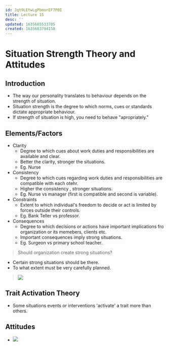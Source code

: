 ```yaml
---
id: Jqt9LEtwLgPbmorEF7P0I
title: Lecture 15
desc: ''
updated: 1635665533705
created: 1635663794158
---
```




# Situation Strength Theory and Attitudes

## Introduction
* The way our personality translates to behaviour depends on the strength of situation.
* Situation strength is the degree to which norms, cues or standards dictate appropriate behaviour.
* If strength of situation is high, you need to behave "apropriately."

## Elements/Factors
* Clarity
    * Degree to which cues about work duties and responsibilities are available and clear.
    * Better the clarity, stronger the situations.
    * Eg. Nurse
* Consistency
    * Degree to which cues regarding work duties and responsibilities are compatible with each otehr.
    * Higher the consistency , stronger situations.
    * Eg. Nurse vs manager (first is compatible and second is variable).
* Constraints
    * Extent to which individual's freedom to decide or act is limited by forces outside their controls.
    * Eg. Bank Teller vs professor.
* Consequences
    * Degree to which decisions or actions have important implications fro organization or its memebers, clients etc.
    * Important consequences imply strong situations.
    * Eg. Surgeon vs primary school teacher.

> Should organization create strong situations?
* Certain strong situations should be there.
* To what extent must be very carefully planned.

> ![](/assets/images/2021-10-31-13-03-15.png)

## Trait Activation Theory
* Some situations events or interventions 'activate' a trait more than others.

## Attitudes
* ![](/assets/images/2021-10-31-13-04-40.png)
